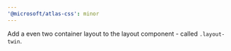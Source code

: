 ```yaml
---
'@microsoft/atlas-css': minor
---
```


Add a even two container layout to the layout component - called `.layout-twin`.
